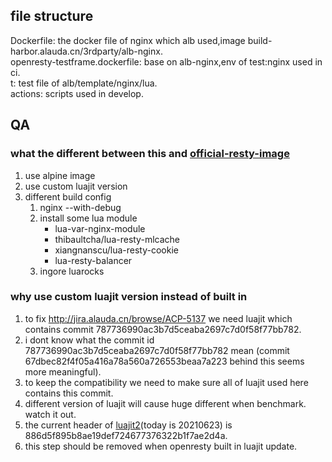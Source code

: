 ## file structure
Dockerfile: the docker file of nginx which alb used,image build-harbor.alauda.cn/3rdparty/alb-nginx.  
openresty-testframe.dockerfile: base on alb-nginx,env of test:nginx used in ci.  
t: test file of alb/template/nginx/lua.  
actions: scripts used in develop.  
## QA
### what the different between this and [official-resty-image](https://github.com/openresty/docker-openresty/blob/1.19.3.2-1/bionic/Dockerfile)
1. use alpine image
2. use custom luajit version
3. different build config
	1. nginx --with-debug
	2. install some lua module
		* lua-var-nginx-module
		* thibaultcha/lua-resty-mlcache
		* xiangnanscu/lua-resty-cookie
		* lua-resty-balancer
	3. ingore luarocks
### why use custom luajit version instead of built in
1. to fix http://jira.alauda.cn/browse/ACP-5137 we need luajit which contains commit 787736990ac3b7d5ceaba2697c7d0f58f77bb782.
2. i dont know what the commit id 787736990ac3b7d5ceaba2697c7d0f58f77bb782 mean (commit 67dbec82f4f05a416a78a560a726553beaa7a223 behind this seems more meaningful).
3. to keep the compatibility we need to make sure all of luajit used here contains this commit.
4. different version of luajit will cause huge different when benchmark. watch it out.
5. the current header of [luajit2](https://github.com/openresty/luajit2)(today is 20210623) is 886d5f895b8ae19def724677376322b1f7ae2d4a.
6. this step should be removed when openresty built in luajit update.